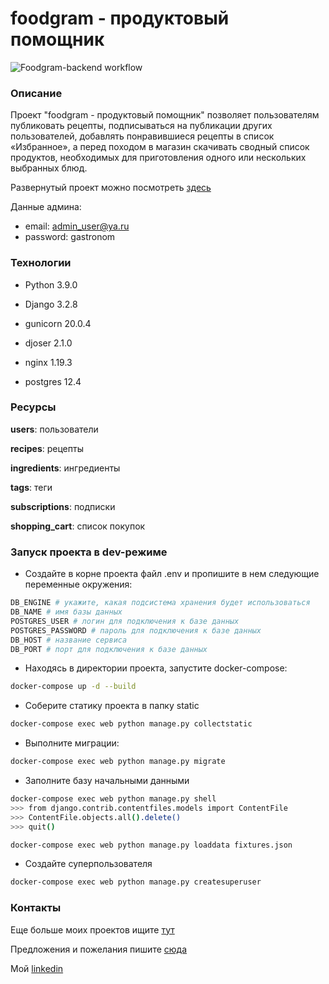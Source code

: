 # foodgram - продуктовый помощник

![Foodgram-backend workflow](https://github.com/AnnaBaziruwiha/foodgram-project-react/actions/workflows/main.yml/badge.svg)

### Описание
Проект "foodgram - продуктовый помощник" позволяет пользователям публиковать рецепты, подписываться на публикации других пользователей, добавлять понравившиеся рецепты в список «Избранное», а перед походом в магазин скачивать сводный список продуктов, необходимых для приготовления одного или нескольких выбранных блюд.

Развернутый проект можно посмотреть [здесь](http://abzrwh.co.vu/)

Данные админа:

- email: admin_user@ya.ru
- password: gastronom

### Технологии

- Python 3.9.0

- Django 3.2.8

- gunicorn 20.0.4

- djoser 2.1.0

- nginx 1.19.3

- postgres 12.4

### Ресурсы

**users**: пользователи

**recipes**: рецепты

**ingredients**: ингредиенты

**tags**: теги

**subscriptions**: подписки

**shopping_cart**: список покупок

### Запуск проекта в dev-режиме
- Создайте в корне проекта файл .env и пропишите в нем следующие переменные окружения:
```sh
DB_ENGINE # укажите, какая подсистема хранения будет использоваться
DB_NAME # имя базы данных
POSTGRES_USER # логин для подключения к базе данных
POSTGRES_PASSWORD # пароль для подключения к базе данных
DB_HOST # название сервиса
DB_PORT # порт для подключения к базе данных
```
- Находясь в директории проекта, запустите docker-compose:
```sh
docker-compose up -d --build
```
- Соберите статику проекта в папку static
```sh
docker-compose exec web python manage.py collectstatic
```
- Выполните миграции:
```sh
docker-compose exec web python manage.py migrate
```
- Заполните базу начальными данными
```sh
docker-compose exec web python manage.py shell
>>> from django.contrib.contentfiles.models import ContentFile
>>> ContentFile.objects.all().delete()
>>> quit()

docker-compose exec web python manage.py loaddata fixtures.json
```
- Создайте суперпользователя
```sh
docker-compose exec web python manage.py createsuperuser
```
### Контакты
Еще больше моих проектов ищите [тут](https://github.com/AnnaBaziruwiha)

Предложения и пожелания пишите [сюда](abaziruwiha@gmail.com)

Мой [linkedin](https://www.linkedin.com/in/annabaziruwiha/)

